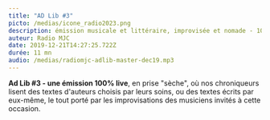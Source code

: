 ```yaml
---
title: "AD Lib #3"
picto: /medias/icone_radio2023.png
description: émission musicale et littéraire, improvisée et nomade - 100% live
auteur: Radio MJC
date: 2019-12-21T14:27:25.722Z
durée: 11 mn
audio: /medias/radiomjc-adlib-master-dec19.mp3
---
```

**Ad Lib #3 - une émission 100% live**, en prise "sèche", où nos chroniqueurs lisent des textes d'auteurs choisis par leurs soins, ou des textes écrits par eux-même, le tout porté par les improvisations des musiciens invités à cette occasion.